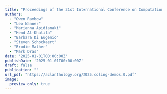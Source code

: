 ```yaml
---
title: "Proceedings of the 31st International Conference on Computational Linguistics: System Demonstrations"
authors:
  - "Owen Rambow"
  - "Leo Wanner"
  - "Marianna Apidianaki"
  - "Hend Al-Khalifa"
  - "Barbara Di Eugenio"
  - "Steven Schockaert"
  - "Brodie Mather"
  - "Mark Dras"
date: '2025-01-01T00:00:00Z'
publishDate: '2025-01-01T00:00:00Z'
draft: false
publication: ""
url_pdf: "https://aclanthology.org/2025.coling-demos.0.pdf"
image:
  preview_only: true
---
```

